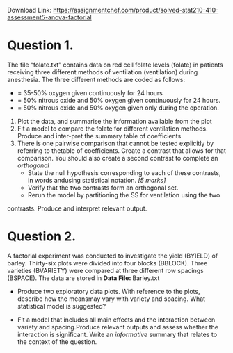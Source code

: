 Download Link: https://assignmentchef.com/product/solved-stat210-410-assessment5-anova-factorial
<br>
<h1>Question 1.</h1>

The file “folate.txt” contains data on red cell folate levels (folate) in patients receiving three different methods of ventilation (ventilation) during anesthesia. The three different methods are coded as follows:

<ul>

 <li>= 35-50% oxygen given continuously for 24 hours</li>

 <li>= 50% nitrous oxide and 50% oxygen given continuously for 24 hours.</li>

 <li>= 50% nitrous oxide and 50% oxygen given only during the operation.</li>

</ul>

<ol>

 <li>Plot the data, and summarise the information available from the plot</li>

 <li>Fit a model to compare the folate for different ventilation methods. Produce and inter-pret the summary table of coefficients</li>

 <li>There is one pairwise comparison that cannot be tested explicitly by referring to thetable of coefficients. Create a contrast that allows for that comparison. You should also create a second contrast to complete an <em>orthogonal </em>

  <ul>

   <li>State the null hypothesis corresponding to each of these contrasts, in words andusing statistical notation. <em>[5 marks]</em></li>

   <li>Verify that the two contrasts form an orthogonal set.</li>

   <li>Rerun the model by partitioning the SS for ventilation using the two</li>

  </ul></li>

</ol>

contrasts. Produce and interpret relevant output.

<h1>Question 2.</h1>

A factorial experiment was conducted to investigate the yield (BYIELD) of barley. Thirty-six plots were divided into four blocks (BBLOCK). Three varieties (BVARIETY) were compared at three different row spacings (BSPACE). The data are stored in <strong>Data File: </strong>Barley.txt

<ul>

 <li>Produce two exploratory data plots. With reference to the plots, describe how the meansmay vary with variety and spacing. What statistical model is suggested?</li>

</ul>




<ul>

 <li>Fit a model that includes all main effects and the interaction between variety and spacing.Produce relevant outputs and assess whether the interaction is significant. Write an <em>informative </em>summary that relates to the context of the question.</li>

</ul>